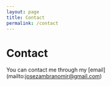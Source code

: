 ```yaml
---
layout: page
title: Contact
permalink: /contact
---
```


# Contact

You can contact me through my [email] (mailto:josezambranomir@gmail.com) 
